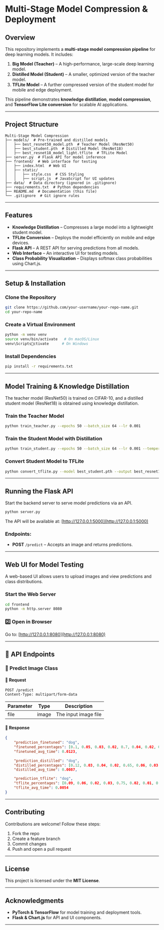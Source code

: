 # Multi-Stage Model Compression & Deployment

## Overview
This repository implements a **multi-stage model compression pipeline** for deep learning models. It includes:
1. **Big Model (Teacher)** – A high-performance, large-scale deep learning model.
2. **Distilled Model (Student)** – A smaller, optimized version of the teacher model.
3. **TFLite Model** – A further compressed version of the student model for mobile and edge deployment.

This pipeline demonstrates **knowledge distillation**, **model compression**, and **TensorFlow Lite conversion** for scalable AI applications.

---

## Project Structure

```
Multi-Stage Model Compression
├── models/  # Pre-trained and distilled models
│   ├── best_resnet50_model.pth  # Teacher Model (ResNet50)
│   ├── best_student.pth  # Distilled Model (ResNet18)
│   ├── best_resnet18_model_light.tflite  # TFLite Model
├── server.py  # Flask API for model inference
├── frontend/  # Web interface for testing
│   ├── index.html  # Web UI
│   ├── static/
│   │   ├── style.css  # CSS Styling
│   │   ├── script.js  # JavaScript for UI updates
├── data/  # Data directory (ignored in .gitignore)
├── requirements.txt  # Python dependencies
├── README.md  # Documentation (this file)
└── .gitignore  # Git ignore rules
```

---

## Features
- **Knowledge Distillation** – Compresses a large model into a lightweight student model.
- **TFLite Conversion** – Deploys the model efficiently on mobile and edge devices.
- **Flask API** – A REST API for serving predictions from all models.
- **Web Interface** – An interactive UI for testing models.
- **Class Probability Visualization** – Displays softmax class probabilities using Chart.js.

---

## Setup & Installation

### **Clone the Repository**
```bash
git clone https://github.com/your-username/your-repo-name.git
cd your-repo-name
```

### **Create a Virtual Environment**
```bash
python -m venv venv
source venv/bin/activate   # On macOS/Linux
venv\Scriptsctivate      # On Windows
```

### **Install Dependencies**
```bash
pip install -r requirements.txt
```

---

## Model Training & Knowledge Distillation

The teacher model (ResNet50) is trained on CIFAR-10, and a distilled student model (ResNet18) is obtained using knowledge distillation.

### Train the Teacher Model
```bash
python train_teacher.py --epochs 50 --batch_size 64 --lr 0.001
```

### Train the Student Model with Distillation
```bash
python train_student.py --epochs 50 --batch_size 64 --lr 0.001 --temperature 4.0
```

### Convert Student Model to TFLite
```bash
python convert_tflite.py --model best_student.pth --output best_resnet18_model_light.tflite
```

---

## Running the Flask API

Start the backend server to serve model predictions via an API.

```bash
python server.py
```

The API will be available at: [http://127.0.0.1:5000](http://127.0.0.1:5000)

### Endpoints:
- **POST** `/predict` – Accepts an image and returns predictions.

---

## Web UI for Model Testing

A web-based UI allows users to upload images and view predictions and class distributions.

### **Start the Web Server**
```bash
cd frontend
python -m http.server 8080
```

### **2️⃣ Open in Browser**
Go to: [http://127.0.0.1:8080](http://127.0.0.1:8080)

---

## 📡 API Endpoints

### 📌 Predict Image Class

#### 🔹 Request
```http
POST /predict
Content-Type: multipart/form-data
```

| Parameter | Type  | Description          |
|-----------|-------|----------------------|
| file      | image | The input image file |

#### 🔹 Response
```json
{
    "prediction_finetuned": "dog",
    "finetuned_percentages": [0.1, 0.05, 0.03, 0.02, 0.7, 0.04, 0.02, 0.02, 0.01, 0.01],
    "finetuned_avg_time": 0.0123,
    
    "prediction_distilled": "dog",
    "distilled_percentages": [0.12, 0.03, 0.04, 0.02, 0.65, 0.06, 0.03, 0.02, 0.02, 0.01],
    "distilled_avg_time": 0.0087,

    "prediction_tflite": "dog",
    "tflite_percentages": [0.09, 0.06, 0.02, 0.03, 0.75, 0.02, 0.01, 0.01, 0.005, 0.005],
    "tflite_avg_time": 0.0054
}
```

---

## Contributing
Contributions are welcome! Follow these steps:

1. Fork the repo
2. Create a feature branch
3. Commit changes
4. Push and open a pull request

---

## License
This project is licensed under the **MIT License**.

---

## Acknowledgments
- **PyTorch & TensorFlow** for model training and deployment tools.
- **Flask & Chart.js** for API and UI components.

---
